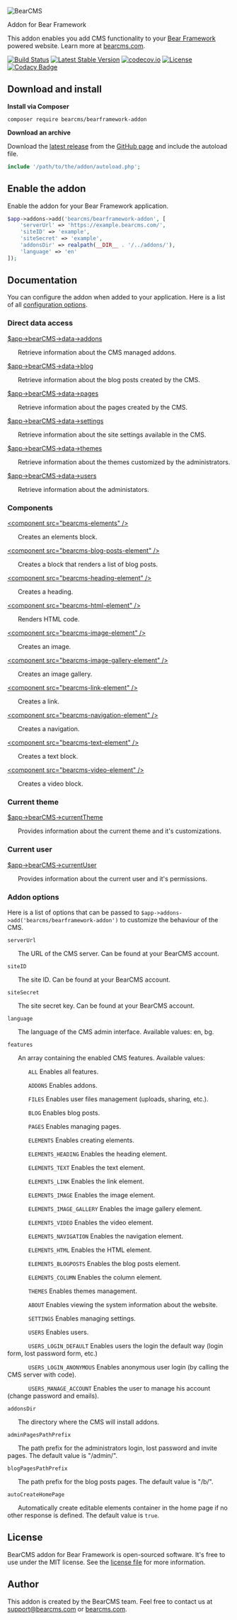 ![BearCMS](http://bearcms.github.io/bearcms-logo-for-github.png)

Addon for Bear Framework

This addon enables you add CMS functionality to your [Bear Framework](https://bearframework.com/) powered website. Learn more at [bearcms.com](https://bearcms.com/).

[![Build Status](https://travis-ci.org/bearcms/bearframework-addon.svg)](https://travis-ci.org/bearcms/bearframework-addon)
[![Latest Stable Version](https://poser.pugx.org/bearcms/bearframework-addon/v/stable)](https://packagist.org/packages/bearcms/bearframework-addon)
[![codecov.io](https://codecov.io/github/bearcms/bearframework-addon/coverage.svg?branch=master)](https://codecov.io/github/bearcms/bearframework-addon?branch=master)
[![License](https://poser.pugx.org/bearcms/bearframework-addon/license)](https://packagist.org/packages/bearcms/bearframework-addon)
[![Codacy Badge](https://api.codacy.com/project/badge/Grade/45344c8c617d466bad42e4cbd5313b65)](https://www.codacy.com/app/ivo_2/bearframework-addon)

## Download and install

**Install via Composer**

```shell
composer require bearcms/bearframework-addon
```

**Download an archive**

Download the [latest release](https://github.com/bearcms/bearframework-addon/releases) from the [GitHub page](https://github.com/bearcms/bearframework-addon) and include the autoload file.
```php
include '/path/to/the/addon/autoload.php';
```

## Enable the addon
Enable the addon for your Bear Framework application.

```php
$app->addons->add('bearcms/bearframework-addon', [
    'serverUrl' => 'https://example.bearcms.com/',
    'siteID' => 'example',
    'siteSecret' => 'example',
    'addonsDir' => realpath(__DIR__ . '/../addons/'),
    'language' => 'en'
]);
```

## Documentation

You can configure the addon when added to your application. Here is a list of all [configuration options](http://).

### Direct data access

[$app->bearCMS->data->addons](https://github.com/bearcms/bearframework-addon/blob/master/docs/classes/BearCMS.Data.Addons.md)

&nbsp;&nbsp;&nbsp;&nbsp;&nbsp;&nbsp;Retrieve information about the CMS managed addons.

[$app->bearCMS->data->blog](https://github.com/bearcms/bearframework-addon/blob/master/docs/classes/BearCMS.Data.Blog.md)

&nbsp;&nbsp;&nbsp;&nbsp;&nbsp;&nbsp;Retrieve information about the blog posts created by the CMS.

[$app->bearCMS->data->pages](https://github.com/bearcms/bearframework-addon/blob/master/docs/classes/BearCMS.Data.Pages.md)

&nbsp;&nbsp;&nbsp;&nbsp;&nbsp;&nbsp;Retrieve information about the pages created by the CMS.

[$app->bearCMS->data->settings](https://github.com/bearcms/bearframework-addon/blob/master/docs/classes/BearCMS.Data.Settings.md)

&nbsp;&nbsp;&nbsp;&nbsp;&nbsp;&nbsp;Retrieve information about the site settings available in the CMS.

[$app->bearCMS->data->themes](https://github.com/bearcms/bearframework-addon/blob/master/docs/classes/BearCMS.Data.Themes.md)

&nbsp;&nbsp;&nbsp;&nbsp;&nbsp;&nbsp;Retrieve information about the themes customized by the administrators.

[$app->bearCMS->data->users](https://github.com/bearcms/bearframework-addon/blob/master/docs/classes/BearCMS.Data.Users.md)

&nbsp;&nbsp;&nbsp;&nbsp;&nbsp;&nbsp;Retrieve information about the administators.

### Components

[&lt;component src="bearcms-elements" /&gt;](https://github.com/bearcms/bearframework-addon/blob/master/docs/components/bearcms-elements.md)

&nbsp;&nbsp;&nbsp;&nbsp;&nbsp;&nbsp;Creates an elements block.

[&lt;component src="bearcms-blog-posts-element" /&gt;](https://github.com/bearcms/bearframework-addon/blob/master/docs/components/bearcms-blog-posts-element.md)

&nbsp;&nbsp;&nbsp;&nbsp;&nbsp;&nbsp;Creates a block that renders a list of blog posts.

[&lt;component src="bearcms-heading-element" /&gt;](https://github.com/bearcms/bearframework-addon/blob/master/docs/components/bearcms-heading-element.md)

&nbsp;&nbsp;&nbsp;&nbsp;&nbsp;&nbsp;Creates a heading.

[&lt;component src="bearcms-html-element" /&gt;](https://github.com/bearcms/bearframework-addon/blob/master/docs/components/bearcms-html-element.md)

&nbsp;&nbsp;&nbsp;&nbsp;&nbsp;&nbsp;Renders HTML code.

[&lt;component src="bearcms-image-element" /&gt;](https://github.com/bearcms/bearframework-addon/blob/master/docs/components/bearcms-image-element.md)

&nbsp;&nbsp;&nbsp;&nbsp;&nbsp;&nbsp;Creates an image.

[&lt;component src="bearcms-image-gallery-element" /&gt;](https://github.com/bearcms/bearframework-addon/blob/master/docs/components/bearcms-image-gallery-element.md)

&nbsp;&nbsp;&nbsp;&nbsp;&nbsp;&nbsp;Creates an image gallery.

[&lt;component src="bearcms-link-element" /&gt;](https://github.com/bearcms/bearframework-addon/blob/master/docs/components/bearcms-link-element.md)

&nbsp;&nbsp;&nbsp;&nbsp;&nbsp;&nbsp;Creates a link.

[&lt;component src="bearcms-navigation-element" /&gt;](https://github.com/bearcms/bearframework-addon/blob/master/docs/components/bearcms-navigation-element.md)

&nbsp;&nbsp;&nbsp;&nbsp;&nbsp;&nbsp;Creates a navigation.

[&lt;component src="bearcms-text-element" /&gt;](https://github.com/bearcms/bearframework-addon/blob/master/docs/components/bearcms-text-element.md)

&nbsp;&nbsp;&nbsp;&nbsp;&nbsp;&nbsp;Creates a text block.

[&lt;component src="bearcms-video-element" /&gt;](https://github.com/bearcms/bearframework-addon/blob/master/docs/components/bearcms-video-element.md)

&nbsp;&nbsp;&nbsp;&nbsp;&nbsp;&nbsp;Creates a video block.

### Current theme

[$app->bearCMS->currentTheme](https://github.com/bearcms/bearframework-addon/blob/master/docs/classes/BearCMS.CurrentTheme.md)

&nbsp;&nbsp;&nbsp;&nbsp;&nbsp;&nbsp;Provides information about the current theme and it's customizations.

### Current user

[$app->bearCMS->currentUser](https://github.com/bearcms/bearframework-addon/blob/master/docs/classes/BearCMS.CurrentUser.md)

&nbsp;&nbsp;&nbsp;&nbsp;&nbsp;&nbsp;Provides information about the current user and it's permissions.

### Addon options

Here is a list of options that can be passed to `$app->addons->add('bearcms/bearframework-addon')` to customize the behaviour of the CMS.

`serverUrl`

&nbsp;&nbsp;&nbsp;&nbsp;&nbsp;&nbsp;The URL of the CMS server. Can be found at your BearCMS account.

`siteID`

&nbsp;&nbsp;&nbsp;&nbsp;&nbsp;&nbsp;The site ID. Can be found at your BearCMS account.

`siteSecret`

&nbsp;&nbsp;&nbsp;&nbsp;&nbsp;&nbsp;The site secret key. Can be found at your BearCMS account.

`language`

&nbsp;&nbsp;&nbsp;&nbsp;&nbsp;&nbsp;The language of the CMS admin interface. Available values: en, bg.

`features`

&nbsp;&nbsp;&nbsp;&nbsp;&nbsp;&nbsp;An array containing the enabled CMS features. Available values:

&nbsp;&nbsp;&nbsp;&nbsp;&nbsp;&nbsp;&nbsp;&nbsp;&nbsp;&nbsp;&nbsp;&nbsp;`ALL` Enables all features.

&nbsp;&nbsp;&nbsp;&nbsp;&nbsp;&nbsp;&nbsp;&nbsp;&nbsp;&nbsp;&nbsp;&nbsp;`ADDONS` Enables addons.

&nbsp;&nbsp;&nbsp;&nbsp;&nbsp;&nbsp;&nbsp;&nbsp;&nbsp;&nbsp;&nbsp;&nbsp;`FILES` Enables user files management (uploads, sharing, etc.).

&nbsp;&nbsp;&nbsp;&nbsp;&nbsp;&nbsp;&nbsp;&nbsp;&nbsp;&nbsp;&nbsp;&nbsp;`BLOG` Enables blog posts.

&nbsp;&nbsp;&nbsp;&nbsp;&nbsp;&nbsp;&nbsp;&nbsp;&nbsp;&nbsp;&nbsp;&nbsp;`PAGES` Enables managing pages.

&nbsp;&nbsp;&nbsp;&nbsp;&nbsp;&nbsp;&nbsp;&nbsp;&nbsp;&nbsp;&nbsp;&nbsp;`ELEMENTS` Enables creating elements.

&nbsp;&nbsp;&nbsp;&nbsp;&nbsp;&nbsp;&nbsp;&nbsp;&nbsp;&nbsp;&nbsp;&nbsp;`ELEMENTS_HEADING` Enables the heading element.

&nbsp;&nbsp;&nbsp;&nbsp;&nbsp;&nbsp;&nbsp;&nbsp;&nbsp;&nbsp;&nbsp;&nbsp;`ELEMENTS_TEXT` Enables the text element.

&nbsp;&nbsp;&nbsp;&nbsp;&nbsp;&nbsp;&nbsp;&nbsp;&nbsp;&nbsp;&nbsp;&nbsp;`ELEMENTS_LINK` Enables the link element.

&nbsp;&nbsp;&nbsp;&nbsp;&nbsp;&nbsp;&nbsp;&nbsp;&nbsp;&nbsp;&nbsp;&nbsp;`ELEMENTS_IMAGE` Enables the image element.

&nbsp;&nbsp;&nbsp;&nbsp;&nbsp;&nbsp;&nbsp;&nbsp;&nbsp;&nbsp;&nbsp;&nbsp;`ELEMENTS_IMAGE_GALLERY` Enables the image gallery element.

&nbsp;&nbsp;&nbsp;&nbsp;&nbsp;&nbsp;&nbsp;&nbsp;&nbsp;&nbsp;&nbsp;&nbsp;`ELEMENTS_VIDEO` Enables the video element.

&nbsp;&nbsp;&nbsp;&nbsp;&nbsp;&nbsp;&nbsp;&nbsp;&nbsp;&nbsp;&nbsp;&nbsp;`ELEMENTS_NAVIGATION` Enables the navigation element.

&nbsp;&nbsp;&nbsp;&nbsp;&nbsp;&nbsp;&nbsp;&nbsp;&nbsp;&nbsp;&nbsp;&nbsp;`ELEMENTS_HTML` Enables the HTML element.

&nbsp;&nbsp;&nbsp;&nbsp;&nbsp;&nbsp;&nbsp;&nbsp;&nbsp;&nbsp;&nbsp;&nbsp;`ELEMENTS_BLOGPOSTS` Enables the blog posts element.

&nbsp;&nbsp;&nbsp;&nbsp;&nbsp;&nbsp;&nbsp;&nbsp;&nbsp;&nbsp;&nbsp;&nbsp;`ELEMENTS_COLUMN` Enables the column element.

&nbsp;&nbsp;&nbsp;&nbsp;&nbsp;&nbsp;&nbsp;&nbsp;&nbsp;&nbsp;&nbsp;&nbsp;`THEMES` Enables themes management.

&nbsp;&nbsp;&nbsp;&nbsp;&nbsp;&nbsp;&nbsp;&nbsp;&nbsp;&nbsp;&nbsp;&nbsp;`ABOUT` Enables viewing the system information about the website.

&nbsp;&nbsp;&nbsp;&nbsp;&nbsp;&nbsp;&nbsp;&nbsp;&nbsp;&nbsp;&nbsp;&nbsp;`SETTINGS` Enables managing settings.

&nbsp;&nbsp;&nbsp;&nbsp;&nbsp;&nbsp;&nbsp;&nbsp;&nbsp;&nbsp;&nbsp;&nbsp;`USERS` Enables users.

&nbsp;&nbsp;&nbsp;&nbsp;&nbsp;&nbsp;&nbsp;&nbsp;&nbsp;&nbsp;&nbsp;&nbsp;`USERS_LOGIN_DEFAULT` Enables users the login the default way (login form, lost password form, etc.)

&nbsp;&nbsp;&nbsp;&nbsp;&nbsp;&nbsp;&nbsp;&nbsp;&nbsp;&nbsp;&nbsp;&nbsp;`USERS_LOGIN_ANONYMOUS` Enables anonymous user login (by calling the CMS server with code).

&nbsp;&nbsp;&nbsp;&nbsp;&nbsp;&nbsp;&nbsp;&nbsp;&nbsp;&nbsp;&nbsp;&nbsp;`USERS_MANAGE_ACCOUNT` Enables the user to manage his account (change password and emails).


`addonsDir`

&nbsp;&nbsp;&nbsp;&nbsp;&nbsp;&nbsp;The directory where the CMS will install addons.

`adminPagesPathPrefix`

&nbsp;&nbsp;&nbsp;&nbsp;&nbsp;&nbsp;The path prefix for the administrators login, lost password and invite pages. The default value is "/admin/".

`blogPagesPathPrefix`

&nbsp;&nbsp;&nbsp;&nbsp;&nbsp;&nbsp;The path prefix for the blog posts pages. The default value is "/b/".

`autoCreateHomePage`

&nbsp;&nbsp;&nbsp;&nbsp;&nbsp;&nbsp;Automatically create editable elements container in the home page if no other response is defined. The default value is `true`.

## License
BearCMS addon for Bear Framework is open-sourced software. It's free to use under the MIT license. See the [license file](https://github.com/bearcms/bearframework-addon/blob/master/LICENSE) for more information.

## Author
This addon is created by the BearCMS team. Feel free to contact us at [support@bearcms.com](mailto:support@bearcms.com) or [bearcms.com](https://bearcms.com/).
